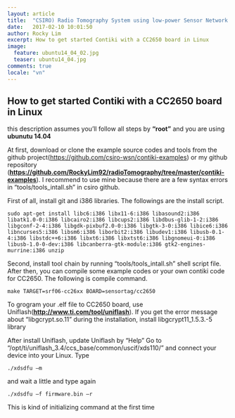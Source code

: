 ```yaml
---
layout: article
title:  "CSIRO) Radio Tomography System using low-power Sensor Network Device (3)"
date:   2017-02-10 10:01:50
author: Rocky Lim
excerpt: How to get started Contiki with a CC2650 board in Linux
image:
  feature: ubuntu14_04_02.jpg
  teaser: ubuntu14_04.jpg
comments: true
locale: "vn"
---
```


## How to get started Contiki with a CC2650 board in Linux


this description assumes you’ll follow all steps by **“root”** and you are using **ubunutu 14.04**

At first, download or clone the example source codes and tools from the github project(https://github.com/csiro-wsn/contiki-examples) or my github repository (**<https://github.com/RockyLim92/radioTomography/tree/master/contiki-examples>**). I recommend to use mine because there are a few syntax errors in “tools/tools_intall.sh” in csiro github.

First of all, install git and i386 libraries. The followings are the install script.

	sudo apt-get install libc6:i386 libx11-6:i386 libasound2:i386 libatk1.0-0:i386 libcairo2:i386 libcups2:i386 libdbus-glib-1-2:i386 libgconf-2-4:i386 libgdk-pixbuf2.0-0:i386 libgtk-3-0:i386 libice6:i386 libncurses5:i386 libsm6:i386 liborbit2:i386 libudev1:i386 libusb-0.1-4:i386 libstdc++6:i386 libxt6:i386 libxtst6:i386 libgnomeui-0:i386 libusb-1.0-0-dev:i386 libcanberra-gtk-module:i386 gtk2-engines-murrine:i386 unzip

Second, install tool chain by running “tools/tools_intall.sh” shell script file. After then, you can compile some example codes or your own contiki code for CC2650. The following is compile command.

	make TARGET=srf06-cc26xx BOARD=sensortag/cc2650


To grogram your .elf file to CC2650 board, use Uniflash(**<http://www.ti.com/tool/uniflash>**). If you get the error message about “libgcrypt.so.11” during the installation, install libgcrypt11_1.5.3.-5 library

After install Uniflash, update Uniflash by “Help”
Go to “/opt/ti/uniflash_3.4/ccs_base/common/uscif/xds110/” and connect your device into your Linux.
Type

	./xdsdfu –m

and wait a little and type again

	./xdsdfu –f firmware.bin –r

This is kind of initializing command at the first time